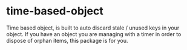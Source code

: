 # time-based-object
Time based object, is built to auto discard stale / unused keys in your object. If you have an object you are managing with a timer in order to dispose of orphan items, this package is for you.
